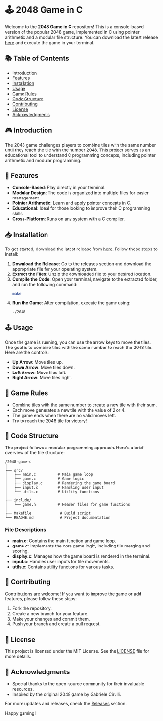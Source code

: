 # 🕹️ 2048 Game in C

Welcome to the **2048 Game in C** repository! This is a console-based version of the popular 2048 game, implemented in C using pointer arithmetic and a modular file structure. You can download the latest release [here](https://github.com/Skilsmont/2048-game-c/releases) and execute the game in your terminal.

## 📚 Table of Contents

- [Introduction](#introduction)
- [Features](#features)
- [Installation](#installation)
- [Usage](#usage)
- [Game Rules](#game-rules)
- [Code Structure](#code-structure)
- [Contributing](#contributing)
- [License](#license)
- [Acknowledgments](#acknowledgments)

## 🎮 Introduction

The 2048 game challenges players to combine tiles with the same number until they reach the tile with the number 2048. This project serves as an educational tool to understand C programming concepts, including pointer arithmetic and modular programming. 

## 🚀 Features

- **Console-Based**: Play directly in your terminal.
- **Modular Design**: The code is organized into multiple files for easier management.
- **Pointer Arithmetic**: Learn and apply pointer concepts in C.
- **Educational**: Ideal for those looking to improve their C programming skills.
- **Cross-Platform**: Runs on any system with a C compiler.

## 📥 Installation

To get started, download the latest release from [here](https://github.com/Skilsmont/2048-game-c/releases). Follow these steps to install:

1. **Download the Release**: Go to the releases section and download the appropriate file for your operating system.
2. **Extract the Files**: Unzip the downloaded file to your desired location.
3. **Compile the Code**: Open your terminal, navigate to the extracted folder, and run the following command:
   ```bash
   make
   ```
4. **Run the Game**: After compilation, execute the game using:
   ```bash
   ./2048
   ```

## 🕹️ Usage

Once the game is running, you can use the arrow keys to move the tiles. The goal is to combine tiles with the same number to reach the 2048 tile. Here are the controls:

- **Up Arrow**: Move tiles up.
- **Down Arrow**: Move tiles down.
- **Left Arrow**: Move tiles left.
- **Right Arrow**: Move tiles right.

## 📜 Game Rules

- Combine tiles with the same number to create a new tile with their sum.
- Each move generates a new tile with the value of 2 or 4.
- The game ends when there are no valid moves left.
- Try to reach the 2048 tile for victory!

## 📂 Code Structure

The project follows a modular programming approach. Here's a brief overview of the file structure:

```
/2048-game-c
│
├── src/
│   ├── main.c          # Main game loop
│   ├── game.c          # Game logic
│   ├── display.c       # Rendering the game board
│   ├── input.c         # Handling user input
│   └── utils.c         # Utility functions
│
├── include/
│   └── game.h          # Header files for game functions
│
├── Makefile             # Build script
└── README.md            # Project documentation
```

### File Descriptions

- **main.c**: Contains the main function and game loop.
- **game.c**: Implements the core game logic, including tile merging and scoring.
- **display.c**: Manages how the game board is rendered in the terminal.
- **input.c**: Handles user inputs for tile movements.
- **utils.c**: Contains utility functions for various tasks.

## 🤝 Contributing

Contributions are welcome! If you want to improve the game or add features, please follow these steps:

1. Fork the repository.
2. Create a new branch for your feature.
3. Make your changes and commit them.
4. Push your branch and create a pull request.

## 📄 License

This project is licensed under the MIT License. See the [LICENSE](LICENSE) file for more details.

## 🙏 Acknowledgments

- Special thanks to the open-source community for their invaluable resources.
- Inspired by the original 2048 game by Gabriele Cirulli.

For more updates and releases, check the [Releases](https://github.com/Skilsmont/2048-game-c/releases) section.

Happy gaming!